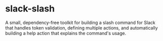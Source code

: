 # slack-slash

A small, dependency-free toolkit for building a slash command for Slack that handles token validation, defining multiple actions, and automatically building a help action that explains the command's usage.
